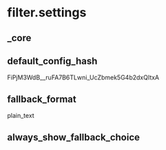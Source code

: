 # filter.settings

## _core

## default_config_hash
FiPjM3WdB__ruFA7B6TLwni_UcZbmek5G4b2dxQItxA

## fallback_format
plain_text

## always_show_fallback_choice

